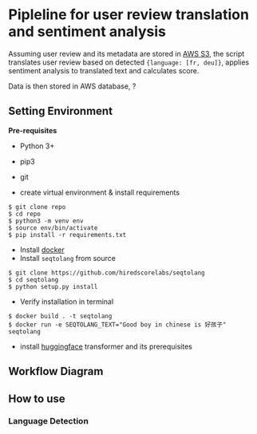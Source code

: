 # Pipleline for user review translation and sentiment analysis

Assuming user review and its metadata are stored in [AWS S3](), the script translates user review based on detected `{language: [fr, deu]}`, applies sentiment analysis to translated text and calculates score. 

Data is then stored in AWS database, ?

## Setting Environment

**Pre-requisites**

- Python 3+
- pip3 
- git

- create virtual environment & install requirements

```
$ git clone repo
$ cd repo
$ python3 -m venv env
$ source env/bin/activate
$ pip install -r requirements.txt 
```

- Install [docker](https://docs.docker.com/engine/install/ubuntu/)
- Install `seqtolang` from source

```
$ git clone https://github.com/hiredscorelabs/seqtolang
$ cd seqtolang
$ python setup.py install
```

- Verify installation in terminal

```
$ docker build . -t seqtolang
$ docker run -e SEQTOLANG_TEXT="Good boy in chinese is 好孩子" seqtolang
```

- install [huggingface](https://github.com/huggingface/transformers#installation) transformer and its prerequisites


## Workflow Diagram

## How to use

### Language Detection




